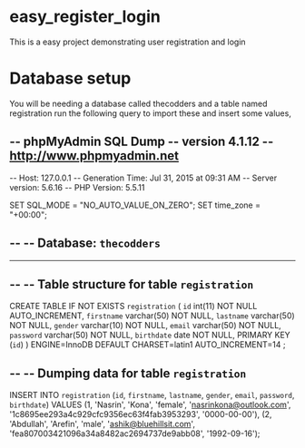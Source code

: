# easy_register_login
This is a easy project demonstrating user registration and login

<h1>Database setup</h1>
You will be needing a database called thecodders and a table named registration
run the following query to import these and insert some values,

-- phpMyAdmin SQL Dump
-- version 4.1.12
-- http://www.phpmyadmin.net
--
-- Host: 127.0.0.1
-- Generation Time: Jul 31, 2015 at 09:31 AM
-- Server version: 5.6.16
-- PHP Version: 5.5.11

SET SQL_MODE = "NO_AUTO_VALUE_ON_ZERO";
SET time_zone = "+00:00";

--
-- Database: `thecodders`
--

-- --------------------------------------------------------

--
-- Table structure for table `registration`
--

CREATE TABLE IF NOT EXISTS `registration` (
  `id` int(11) NOT NULL AUTO_INCREMENT,
  `firstname` varchar(50) NOT NULL,
  `lastname` varchar(50) NOT NULL,
  `gender` varchar(10) NOT NULL,
  `email` varchar(50) NOT NULL,
  `password` varchar(50) NOT NULL,
  `birthdate` date NOT NULL,
  PRIMARY KEY (`id`)
) ENGINE=InnoDB  DEFAULT CHARSET=latin1 AUTO_INCREMENT=14 ;

--
-- Dumping data for table `registration`
--

INSERT INTO `registration` (`id`, `firstname`, `lastname`, `gender`, `email`, `password`, `birthdate`) VALUES
(1, 'Nasrin', 'Kona', 'female', 'nasrinkona@outlook.com', '1c8695ee293a4c929cfc9356ec63f4fab3953293', '0000-00-00'),
(2, 'Abdullah', 'Arefin', 'male', 'ashik@bluehillsit.com', 'fea807003421096a34a8482ac2694737de9abb08', '1992-09-16');

